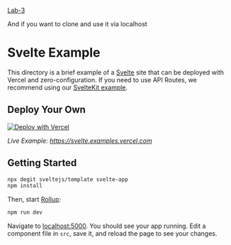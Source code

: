 [Lab-3](https://laba3-i09z8h7yk-yarikhumanities.vercel.app/)

And if you want to clone and use it via localhost
# Svelte Example

This directory is a brief example of a [Svelte](https://svelte.dev/) site that can be deployed with Vercel and zero-configuration. If you need to use API Routes, we recommend using our [SvelteKit example](https://github.com/vercel/vercel/tree/main/examples/sveltekit).

## Deploy Your Own

[![Deploy with Vercel](https://vercel.com/button)](https://vercel.com/new/clone?repository-url=https://github.com/vercel/vercel/tree/main/examples/svelte&template=svelte)

_Live Example: https://svelte.examples.vercel.com_

## Getting Started

```bash
npx degit sveltejs/template svelte-app
npm install
```

Then, start [Rollup](https://rollupjs.org):

```bash
npm run dev
```

Navigate to [localhost:5000](http://localhost:5000). You should see your app running. Edit a component file in `src`, save it, and reload the page to see your changes.
